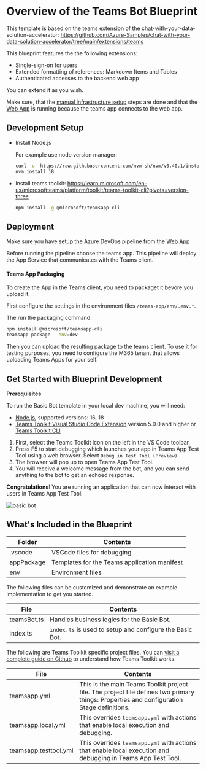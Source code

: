 # Overview of the Teams Bot Blueprint

This template is based on the teams extension of the chat-with-your-data-solution-accelerator: https://github.com/Azure-Samples/chat-with-your-data-solution-accelerator/tree/main/extensions/teams

This blueprint features the the following extensions:
- Single-sign-on for users
- Extended formatting of references: Markdown Items and Tables
- Authenticated accesses to the backend web app

You can extend it as you wish.

Make sure, that the [manual infrastructure setup](../terraform/core/README.md#manual-steps) steps are done and that the [Web App](../cwyd-apps/README.md) is running because the teams app connects to the web app.

## Development Setup

- Install Node.js
  
  For example use node version manager: 
  ```bash
  curl -o- https://raw.githubusercontent.com/nvm-sh/nvm/v0.40.1/install.sh | bash
  nvm install 18
  ```

- Install teams toolkit: https://learn.microsoft.com/en-us/microsoftteams/platform/toolkit/teams-toolkit-cli?pivots=version-three
  ```bash
  npm install -g @microsoft/teamsapp-cli
  ```

## Deployment

Make sure you have setup the Azure DevOps pipeline from the [Web App](../cwyd-apps/README.md)

Before running the pipeline choose the teams app.
This pipeline will deploy the App Service that communicates with the Teams client.

#### Teams App Packaging

To create the App in the Teams client, you need to packaget it bevore you upload it.

First configure the settings in the environment files `/teams-app/env/.env.*`.

The run the packaging command:

```bash
npm install @microsoft/teamsapp-cli
teamsapp package --env=dev
```

Then you can upload the resulting package to the teams client.
To use it for testing purposes, you need to configure the M365 tenant that allows uploading Teams Apps for your self.

## Get Started with Blueprint Development

**Prerequisites**

To run the Basic Bot template in your local dev machine, you will need:

- [Node.js](https://nodejs.org/), supported versions: 16, 18
- [Teams Toolkit Visual Studio Code Extension](https://aka.ms/teams-toolkit) version 5.0.0 and higher or [Teams Toolkit CLI](https://aka.ms/teamsfx-toolkit-cli)

1. First, select the Teams Toolkit icon on the left in the VS Code toolbar.
2. Press F5 to start debugging which launches your app in Teams App Test Tool using a web browser. Select `Debug in Test Tool (Preview)`.
3. The browser will pop up to open Teams App Test Tool.
4. You will receive a welcome message from the bot, and you can send anything to the bot to get an echoed response.

**Congratulations**! You are running an application that can now interact with users in Teams App Test Tool:

![basic bot](https://github.com/OfficeDev/TeamsFx/assets/9698542/bdf87809-7dd7-4926-bff0-4546ada25e4b)

## What's Included in the Blueprint

| Folder | Contents |
| - | - |
| .vscode | VSCode files for debugging |
| appPackage | Templates for the Teams application manifest |
| env | Environment files |

The following files can be customized and demonstrate an example implementation to get you started.

| File | Contents |
| - | - |
| teamsBot.ts| Handles business logics for the Basic Bot. |
| index.ts| `index.ts` is used to setup and configure the Basic Bot. |

The following are Teams Toolkit specific project files. You can [visit a complete guide on Github](https://github.com/OfficeDev/TeamsFx/wiki/Teams-Toolkit-Visual-Studio-Code-v5-Guide#overview) to understand how Teams Toolkit works.

| File | Contents |
| - | - |
| teamsapp.yml | This is the main Teams Toolkit project file. The project file defines two primary things:  Properties and configuration Stage definitions. |
| teamsapp.local.yml | This overrides `teamsapp.yml` with actions that enable local execution and debugging. |
| teamsapp.testtool.yml | This overrides `teamsapp.yml` with actions that enable local execution and debugging in Teams App Test Tool. |
